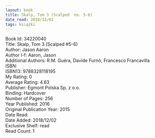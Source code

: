 ```yaml
---
layout: book
title: Skalp, Tom 3 (Scalped  no. 5-6)
date_read: 2018/12/02
tags: książki
---
```


Book Id: 34220040<br />
Title: Skalp, Tom 3 (Scalped #5-6)<br />
Author: Jason Aaron<br />
Author l-f: Aaron, Jason<br />
Additional Authors: R.M. Guéra, Davide Furnò, Francesco Francavilla<br />
ISBN: <br />
ISBN13: 9788328118195<br />
My Rating: 0<br />
Average Rating: 4.63<br />
Publisher: Egmont Polska Sp. z o.o. <br />
Binding: Hardcover<br />
Number of Pages: 256<br />
Year Published: 2016<br />
Original Publication Year: 2015<br />
Date Read: <br />
Date Added: 2018/12/02<br />
Exclusive Shelf: read<br />
Read Count: 1<br />


